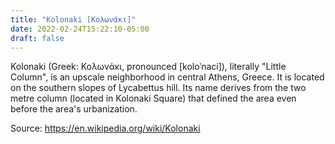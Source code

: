 ```yaml
---
title: "Kolonaki [Κολωνάκι]"
date: 2022-02-24T15:22:10-05:00
draft: false
---
```


Kolonaki (Greek: Κολωνάκι, pronounced [koloˈnaci]), literally "Little
Column", is an upscale neighborhood in central Athens, Greece. It is
located on the southern slopes of Lycabettus hill. Its name derives
from the two metre column (located in Kolonaki Square) that defined
the area even before the area's urbanization.

Source: https://en.wikipedia.org/wiki/Kolonaki
